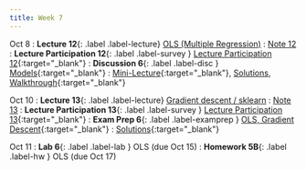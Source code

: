 ```yaml
---
title: Week 7
---
```


Oct 8
: **Lecture 12**{: .label .label-lecture} [OLS (Multiple Regression)](lecture/lec12)
    : [Note 12](https://ds100.org/course-notes/ols/ols.html)
: **Lecture Participation 12**{: .label .label-survey } [Lecture Participation 12](https://app.sli.do/event/k8pxuDAj7MrEEjD7WQxDYj/embed/polls/ecb124c2-b4ef-4aa3-876a-5d9c05733eb8){:target="_blank"}
: **Discussion 6**{: .label .label-disc } [Models](https://drive.google.com/file/d/1GSMZuoESAOvzWL824D9oto_NhCFg9AvJ/view?usp=sharing){:target="_blank"}
    : [Mini-Lecture](https://www.youtube.com/watch?v=2pStLwJDghc&list=PLQCcNQgUcDfplNp0itu2QqVjoDE9u5iow&index=1){:target="_blank"}, [Solutions](https://drive.google.com/file/d/1fkM-AQS-gCjwIxT7SdrPmq-vY2fLXVFg/view?usp=sharing), [Walkthrough](https://youtu.be/eUj_ZeQPhI0){:target="_blank"}

Oct 10
: **Lecture 13**{: .label .label-lecture} [Gradient descent / sklearn](lecture/lec13)
    : [Note 13](https://ds100.org/course-notes/gradient_descent/gradient_descent.html)
: **Lecture Participation 13**{: .label .label-survey } [Lecture Participation 13](https://app.sli.do/event/dQqF2B9C3MxUgacXViv8yY/embed/polls/5dfa1689-512a-4b90-b963-e5ba21d31432){:target="_blank"}
: **Exam Prep 6**{: .label .label-examprep } [OLS, Gradient Descent](https://drive.google.com/file/d/1EhkplzSAcEC9E4Z194dRjtm9nnzfuxBm/view?usp=sharing){:target="_blank"}
    : [Solutions](https://drive.google.com/file/d/1u_r-jtM2FBoxFZXXHklWRFdNtyy51EAo/view?usp=sharing){:target="_blank"}

Oct 11
: **Lab 6**{: .label .label-lab }  OLS (due Oct 15)
: **Homework 5B**{: .label .label-hw } OLS (due Oct 17)